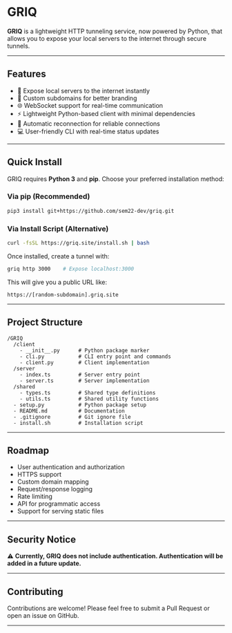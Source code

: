 # GRIQ

**GRIQ** is a lightweight HTTP tunneling service, now powered by Python, that allows you to expose your local servers to the internet through secure tunnels.

---

## Features

* 🚀 Expose local servers to the internet instantly
* 🔀 Custom subdomains for better branding
* 🌐 WebSocket support for real-time communication
* ⚡ Lightweight Python-based client with minimal dependencies
* 🔄 Automatic reconnection for reliable connections
* 💻 User-friendly CLI with real-time status updates

---

## Quick Install

GRIQ requires **Python 3** and **pip**. Choose your preferred installation method:

### Via pip (Recommended)

```bash
pip3 install git+https://github.com/sem22-dev/griq.git
```

### Via Install Script (Alternative)

```bash
curl -fsSL https://griq.site/install.sh | bash
```

Once installed, create a tunnel with:

```bash
griq http 3000    # Expose localhost:3000
```

This will give you a public URL like:

```
https://[random-subdomain].griq.site
```

---

## Project Structure

```
/GRIQ
  /client
    - __init__.py      # Python package marker
    - cli.py           # CLI entry point and commands
    - client.py        # Client implementation
  /server
    - index.ts         # Server entry point
    - server.ts        # Server implementation
  /shared
    - types.ts         # Shared type definitions
    - utils.ts         # Shared utility functions
  - setup.py           # Python package setup
  - README.md          # Documentation
  - .gitignore         # Git ignore file
  - install.sh         # Installation script
```

---

## Roadmap

* User authentication and authorization
* HTTPS support
* Custom domain mapping
* Request/response logging
* Rate limiting
* API for programmatic access
* Support for serving static files

---

## Security Notice

⚠️ **Currently, GRIQ does not include authentication. Authentication will be added in a future update.**

---

## Contributing

Contributions are welcome! Please feel free to submit a Pull Request or open an issue on GitHub.

---


